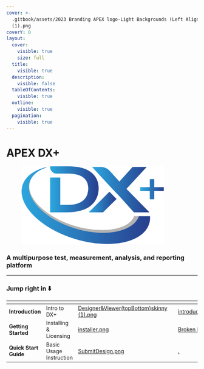 ```yaml
---
cover: >-
  .gitbook/assets/2023 Branding APEX logo-Light Backgrounds (Left Aligned)
  (1).png
coverY: 0
layout:
  cover:
    visible: true
    size: full
  title:
    visible: true
  description:
    visible: false
  tableOfContents:
    visible: true
  outline:
    visible: true
  pagination:
    visible: true
---
```


# APEX DX+

<div align="left">

<figure><img src=".gitbook/assets/DX+_blue@300x.png" alt="" width="375"><figcaption></figcaption></figure>

</div>

### A multipurpose test, measurement, analysis, and reporting platform

***

### Jump right in ⬇️

<table data-view="cards"><thead><tr><th></th><th></th><th data-hidden data-card-cover data-type="files"></th><th data-hidden></th><th data-hidden data-card-target data-type="content-ref"></th></tr></thead><tbody><tr><td><strong>Introduction</strong></td><td>Intro to DX+</td><td><a href=".gitbook/assets/Designer&#x26;Viewer(topBottom)skinny (1).png">Designer&#x26;Viewer(topBottom)skinny (1).png</a></td><td></td><td><a href="dx+-overview/introduction.md">introduction.md</a></td></tr><tr><td><strong>Getting Started</strong></td><td>Installing &#x26; Licensing</td><td><a href=".gitbook/assets/installer.png">installer.png</a></td><td></td><td><a href="broken-reference">Broken link</a></td></tr><tr><td><strong>Quick Start Guide</strong></td><td>Basic Usage Instruction</td><td><a href=".gitbook/assets/SubmitDesign.png">SubmitDesign.png</a></td><td></td><td><a href="./">.</a></td></tr></tbody></table>
